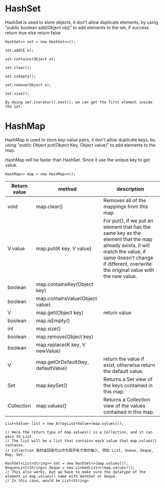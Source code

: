# HashSet
HashSet is used to store objects, it don't allow duplicate elements, by using "public boolean add(Object obj)" to add elements to the set, if success return true else return false

```
HashSet<> set = new HashSet<>();

set.add(E e);

set.contains(Object o);

set.clear();

set.isEmpty();

set.remove(Object o);

set.size();

By doing set.iterator().next(); we can get the first element inside the set.
```


# HashMap
HashMap is used to store key-value pairs, it don't allow duplicate keys, bu using "public Object put(Object Key, Object value)" to add elements to the map.

HashMap will be faster than HashSet. Since it use the unique key to get value.

~~~
HashMap<> map = new HashMap<>();
~~~
| Return value | method | description |
|--------------|--------|-------------|
| void | map.clear() | Removes all of the mappings from this map. |
| V value | map.put(K key, V value) | For put(), if we put an element that has the same key as the element that the map already exists, it will match the value, if same doesn't change if different, overwrite the original value with the new value. |
| boolean | map.containsKey(Object key) |  |
| boolean | map.containsValue(Object value) |  |
| V | map.get(Object key) | return value |
| boolean | map.isEmpty() |  |
| int | map.size() |  |
| boolean | map.remove(Object key) |  |
| boolean | map.replace(K key, V newValue) |  |
| V | map.getOrDefault(key, defaultValue) | return the value if exist, otherwise return the default value. |
| Set<K> | map.keySet() | Returns a Set view of the keys contained in this map. |
| Collection<V> | map.values() | Returns a Collection view of the values contained in this map. |

~~~
List<Value> list = new ArrayList<Value>(map.values());

// Here the return type of map.values() is a Collection, and it can pass to List.
// The list will be a list that contains each value that map.values() contains.
// Collection 类的返回值可以作为其所有子类的输入, 例如 List, Queue, Deque, Map, Set.

HashSet<List<String>> set = new HashSet<>(map.values());
Deque<List<String>> deque = new LinkedList<>(map.values());
// This also works, but we have to make sure the datatype of the element in map.values() same with HashSet or Deque.
// In this case, would be List<String>
~~~
